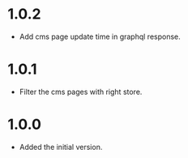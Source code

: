 1.0.2
=====
* Add cms page update time in graphql response.

1.0.1
=====
* Filter the cms pages with right store.

1.0.0
=====
* Added the initial version.
